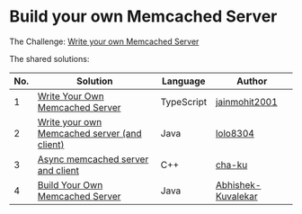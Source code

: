 # Build your own Memcached Server

The Challenge: [Write your own Memcached Server](https://codingchallenges.fyi/challenges/challenge-memcached)

The shared solutions:

| No. | Solution                                                                                                         | Language | Author |
|-----|------------------------------------------------------------------------------------------------------------------|----------|--------|
| 1 | [Write Your Own Memcached Server](https://github.com/jainmohit2001/coding-challenges/tree/master/src/17)         | TypeScript | [jainmohit2001](https://github.com/jainmohit2001) |
| 2 | [Write your own Memcached server (and client)](https://github.com/lolo8304/coding-challenge/tree/main/no-17)     | Java | [lolo8304](https://github.com/lolo8304) |
| 3 | [Async memcached server and client](https://github.com/cha-ku/memsaab)                                           | C++ | [cha-ku](https://github.com/cha-ku) |
| 4 | [Build Your Own Memcached Server](https://github.com/Abhishek-Kuvalekar/coding-challenges/tree/master/Memcached) | Java | [Abhishek-Kuvalekar](https://github.com/Abhishek-Kuvalekar) |
